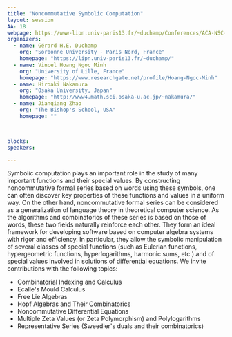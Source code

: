 ```yaml
---
title: "Noncommutative Symbolic Computation"
layout: session
AA: 18
webpage: https://www-lipn.univ-paris13.fr/~duchamp/Conferences/ACA-NSC-25.pdf
organizers:
  - name: Gérard H.E. Duchamp
    org: "Sorbonne University - Paris Nord, France"
    homepage: "https://lipn.univ-paris13.fr/~duchamp/"
  - name: Vincel Hoang Ngoc Minh 
    org: "University of Lille, France"
    homepage: "https://www.researchgate.net/profile/Hoang-Ngoc-Minh"
  - name: Hiroaki Nakamura
    org: "Osaka University, Japan"
    homepage: "http://www4.math.sci.osaka-u.ac.jp/~nakamura/"
  - name: Jianqiang Zhao
    org: "The Bishop's School, USA"
    homepage: ""

  

blocks:
speakers:

---
```


Symbolic computation plays an important role in the study of many important
functions and their special values. By constructing noncommutative formal series based
on words using these symbols, one can often discover key properties of these functions
and values in a uniform way. On the other hand, noncommutative formal series can be
considered as a generalization of language theory in theoretical computer science. As the
algorithms and combinatorics of these series is based on those of words, these two fields
naturally reinforce each other. They form an ideal framework for developing software
based on computer algebra systems with rigor and efficiency. In particular, they allow
the symbolic manipulation of several classes of special functions (such as Eulerian
functions, hypergeometric functions, hyperlogarithms, harmonic sums, etc.) and of
special values involved in solutions of differential equations.
We invite contributions with the following topics:
* Combinatorial Indexing and Calculus
* Ecalle's Mould Calculus
* Free Lie Algebras
* Hopf Algebras and Their Combinatorics
* Noncommutative Differential Equations
* Multiple Zeta Values (or Zeta Polymorphism) and Polylogarithms
* Representative Series (Sweedler's duals and their combinatorics)


